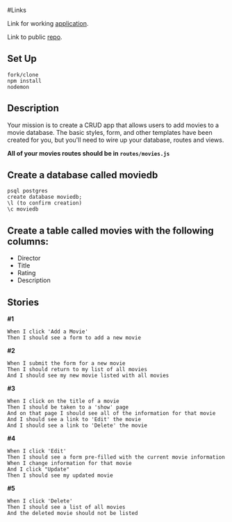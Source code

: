 #Links

Link for working [application](https://g19-km-movies.herokuapp.com/).

Link to public [repo](https://github.com/KyleJayMaxwell/unit-2-assesment).

## Set Up

```
fork/clone
npm install
nodemon
```

## Description

Your mission is to create a CRUD app that allows users to add movies to a movie database. The basic styles, form, and other templates have been created for you, but you'll need to wire up your database, routes and views.

__All of your movies routes should be in `routes/movies.js`__

## Create a database called moviedb

```
psql postgres
create database moviedb;
\l (to confirm creation)
\c moviedb
```

## Create a table called movies with the following columns:

* Director
* Title
* Rating
* Description

## Stories

__#1__

```
When I click 'Add a Movie'
Then I should see a form to add a new movie
```

__#2__

```
When I submit the form for a new movie
Then I should return to my list of all movies
And I should see my new movie listed with all movies
```

__#3__

```
When I click on the title of a movie
Then I should be taken to a 'show' page
And on that page I should see all of the information for that movie
And I should see a link to 'Edit' the movie
And I should see a link to 'Delete' the movie
```
__#4__

```
When I click 'Edit'
Then I should see a form pre-filled with the current movie information
When I change information for that movie
And I click "Update"
Then I should see my updated movie
```
__#5__

```
When I click 'Delete'
Then I should see a list of all movies
And the deleted movie should not be listed
```
